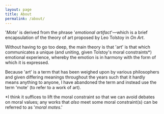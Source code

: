 ```yaml
---
layout: page
title: About
permalink: /about/
---
```


'_Mote_' is derived from the phrase '_emotional artifact_'—which is a brief encapsulation of the theory of art proposed by Leo Tolstoy in _On Art_.

Without having to go too deep, the main theory is that 'art' is that which communicates a unique (and uniting, given Tolstoy's moral constraints*) emotional experience, whereby the emotion is in harmony with the form of which it is expressed.

Because 'art' is a term that has been weighed upon by various philosophers and given differing meanings throughout the years such that it hardly means anything to anyone, I have abandoned the term and instead use the term 'mote' (to refer to a work of art).


*I think it suffices to lift the moral constraint so that we can avoid debates on moral values; any works that _also_ meet some moral constraint(s) can be referred to as '_moral motes_.'
